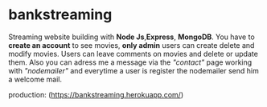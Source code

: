 # bankstreaming



Streaming website building with **Node Js**,**Express**, **MongoDB**. You have to **create an account** to see movies, **only admin** users can create delete and modify movies. Users can leave comments on movies and delete or update them. 
Also you can adress me a message via the *"contact"* page working with *"nodemailer"* and everytime a user is register the nodemailer send him a welcome mail. 

production: (https://bankstreaming.herokuapp.com/)
